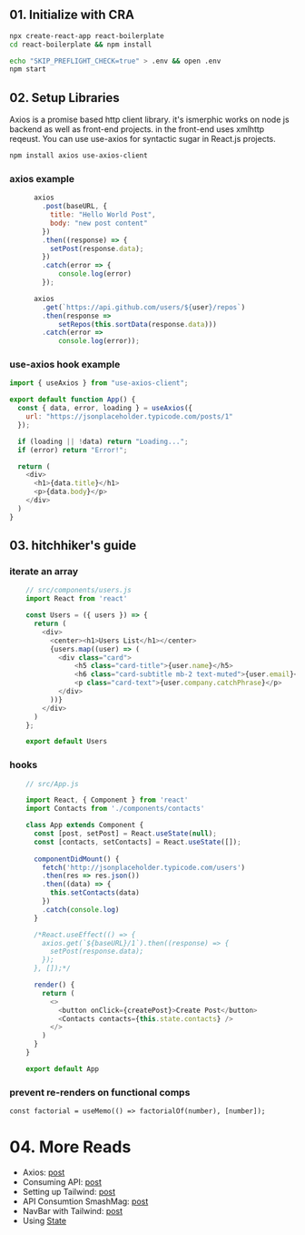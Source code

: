 ## 01. Initialize with CRA

```sh
npx create-react-app react-boilerplate
cd react-boilerplate && npm install
```

```sh
echo "SKIP_PREFLIGHT_CHECK=true" > .env && open .env
npm start
```

## 02. Setup Libraries

Axios is a promise based http client library. it's ismerphic works on node js backend as well as front-end projects.
in the front-end uses xmlhttp reqeust. You can use use-axios for syntactic sugar in React.js projects.

```sh
npm install axios use-axios-client
```  


### axios example
```js
      axios
        .post(baseURL, {
          title: "Hello World Post", 
          body: "new post content"
        })
        .then((response) => {
          setPost(response.data);
        })
        .catch(error => {
            console.log(error)
        });

      axios
        .get(`https://api.github.com/users/${user}/repos`)
        .then(response => 
            setRepos(this.sortData(response.data)))
        .catch(error => 
            console.log(error));
```


### use-axios hook example

```js
import { useAxios } from "use-axios-client";

export default function App() {
  const { data, error, loading } = useAxios({
    url: "https://jsonplaceholder.typicode.com/posts/1"
  });

  if (loading || !data) return "Loading...";
  if (error) return "Error!";

  return (
    <div>
      <h1>{data.title}</h1>
      <p>{data.body}</p>
    </div>
  ) 
}
```

## 03. hitchhiker's guide

 ### iterate an array
```js
    // src/components/users.js
    import React from 'react'

    const Users = ({ users }) => {
      return (
        <div>
          <center><h1>Users List</h1></center>
          {users.map((user) => (
            <div class="card">
                <h5 class="card-title">{user.name}</h5>
                <h6 class="card-subtitle mb-2 text-muted">{user.email}</h6>
                <p class="card-text">{user.company.catchPhrase}</p>
            </div>
          ))}
        </div>
      )
    };

    export default Users
```

 ### hooks
```js
    // src/App.js

    import React, { Component } from 'react'
    import Contacts from './components/contacts'

    class App extends Component {
      const [post, setPost] = React.useState(null);
      const [contacts, setContacts] = React.useState([]);
      
      componentDidMount() {
        fetch('http://jsonplaceholder.typicode.com/users')
        .then(res => res.json())
        .then((data) => {
          this.setContacts(data)
        })
        .catch(console.log)
      }

      /*React.useEffect(() => {
        axios.get(`${baseURL}/1`).then((response) => {
          setPost(response.data);
        });
      }, []);*/

      render() {
        return (
          <>
            <button onClick={createPost}>Create Post</button>
            <Contacts contacts={this.state.contacts} />
          </>
        )
      }
    }

    export default App
```
 ### prevent re-renders on functional comps
`const factorial = useMemo(() => factorialOf(number), [number]);`

# 04. More Reads

 * Axios: [post](https://www.freecodecamp.org/news/how-to-use-axios-with-react/)
 * Consuming API: [post](https://pusher.com/tutorials/consume-restful-api-react/)
 * Setting up Tailwind: [post](https://tailwindcss.com/docs/guides/create-react-app)
 * API Consumtion SmashMag: [post](https://www.smashingmagazine.com/2020/06/rest-api-react-fetch-axios/)
 * NavBar with Tailwind: [post](https://dev.to/franciscomendes10866/create-a-responsive-navbar-using-react-and-tailwind-3768)
 * Using [State](https://stackblitz.com/edit/react-template-hamzeen)
